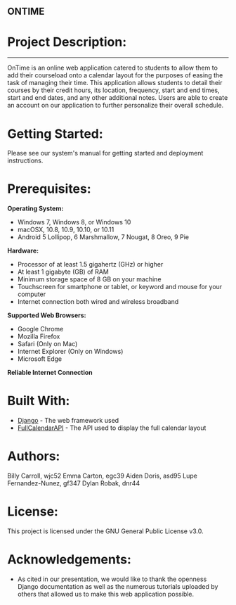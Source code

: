 ## ONTIME
# Project Description:
---
OnTime is an online web application catered to students to allow them to add their courseload onto a calendar layout for the purposes of easing the task of managing their time. This application allows students to detail their courses by their credit hours, its location, frequency, start and end times,  start and end dates, and any other additional notes. Users are able to create an account on our application to further personalize their overall schedule.

# Getting Started:
Please see our system's manual for getting started and deployment instructions.

# Prerequisites:
**Operating System:**
* Windows 7, Windows 8, or Windows 10
* macOSX, 10.8, 10.9, 10.10, or 10.11
* Android 5 Lollipop, 6 Marshmallow, 7 Nougat, 8 Oreo, 9 Pie

**Hardware:**
* Processor of at least 1.5 gigahertz (GHz) or higher
* At least 1 gigabyte (GB) of RAM
* Minimum storage space of 8 GB on your machine
* Touchscreen for smartphone or tablet, or keyword and mouse for your computer
* Internet connection both wired and wireless broadband

**Supported Web Browsers:**
* Google Chrome
* Mozilla Firefox
* Safari (Only on Mac)
* Internet Explorer (Only on Windows)
* Microsoft Edge

**Reliable Internet Connection**

# Built With:
* [Django](https://www.djangoproject.com/) - The web framework used
* [FullCalendarAPI](https://fullcalendar.io/docs) - The API used to display the full calendar layout

# Authors:
Billy Carroll, wjc52
Emma Carton, egc39
Aiden Doris, asd95
Lupe Fernandez-Nunez, gf347
Dylan Robak, dnr44

# License:
This project is licensed under the GNU General Public License v3.0.

# Acknowledgements:
* As cited in our presentation, we would like to thank the openness Django documentation as well as the numerous tutorials uploaded by others that allowed us to make this web application possible.